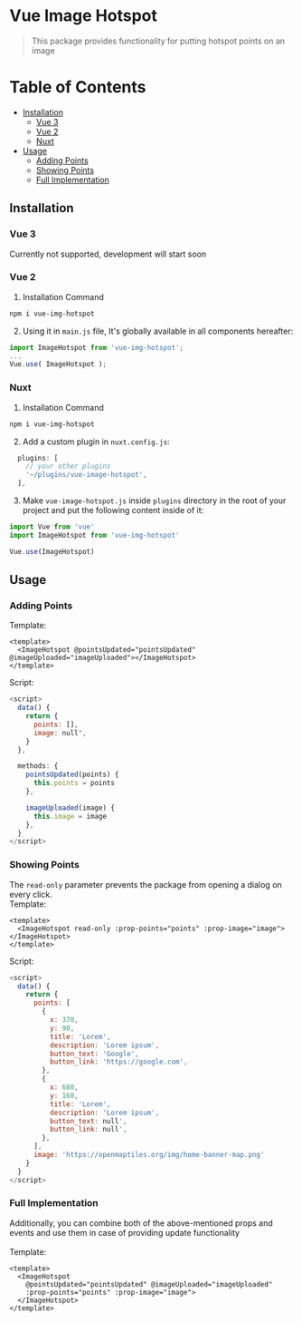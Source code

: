 # Vue Image Hotspot

> This package provides functionality for putting hotspot points on an image

[//]: # (<p align="center">)

[//]: # (  <br>)

[//]: # (  <img src="https://www.dropbox.com/s/8hp8d8fczqnz6e7/emagif2.gif?raw=1" width="600" />)

[//]: # (  <br>)

[//]: # (</p>)

# Table of Contents
* [Installation](#installation)
  * [Vue 3](#vue-3)
  * [Vue 2](#vue-2)
  * [Nuxt](#nuxt)
* [Usage](#usage)
    * [Adding Points](#adding-points)
    * [Showing Points](#showing-points)
    * [Full Implementation](#full-implementation)

## Installation
### Vue 3
Currently not supported, development will start soon
### Vue 2
1. Installation Command
``` bash
npm i vue-img-hotspot
```

2. Using it in `main.js` file, It's globally available in all components hereafter:
``` javascript 
import ImageHotspot from 'vue-img-hotspot';
...
Vue.use( ImageHotspot );
```

### Nuxt
1. Installation Command
``` bash
npm i vue-img-hotspot
```

2. Add a custom plugin in `nuxt.config.js`:
``` javascript 
  plugins: [
    // your other plugins
    '~/plugins/vue-image-hotspot',
  ],
```

3. Make `vue-image-hotspot.js` inside `plugins` directory in the root of your project and put the following content inside of it:
``` javascript
import Vue from 'vue'
import ImageHotspot from 'vue-img-hotspot'

Vue.use(ImageHotspot)
```

## Usage
### Adding Points
Template:
``` vue
<template>
  <ImageHotspot @pointsUpdated="pointsUpdated" @imageUploaded="imageUploaded"></ImageHotspot>
</template>
```
Script:
``` javascript
<script>
  data() {
    return {
      points: [],
      image: null",
    }
  },

  methods: {
    pointsUpdated(points) {
      this.points = points
    },

    imageUploaded(image) {
      this.image = image
    },
  }
</script>
```

### Showing Points
The `read-only` parameter prevents the package from opening a dialog on every click. 
<br>
Template:
``` vue
<template>
  <ImageHotspot read-only :prop-points="points" :prop-image="image"></ImageHotspot>
</template>
```
Script:
``` javascript
<script>
  data() {
    return {
      points: [
        {
          x: 370,
          y: 90,
          title: 'Lorem',
          description: 'Lorem ipsum',
          button_text: 'Google',
          button_link: 'https://google.com',
        },
        {
          x: 680,
          y: 160,
          title: 'Lorem',
          description: 'Lorem ipsum',
          button_text: null',
          button_link: null',
        },
      ],
      image: 'https://openmaptiles.org/img/home-banner-map.png'
    }
  }
</script>
```

### Full Implementation
Additionally, you can combine both of the above-mentioned props and events and use them in case of providing update functionality
<br>
<br>
Template:
``` vue
<template>
  <ImageHotspot 
    @pointsUpdated="pointsUpdated" @imageUploaded="imageUploaded"
    :prop-points="points" :prop-image="image">
  </ImageHotspot>
</template>
```